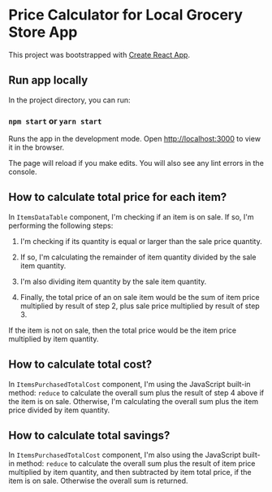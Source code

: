 # Price Calculator for Local Grocery Store App

This project was bootstrapped with [Create React App](https://github.com/facebook/create-react-app).

## Run app locally

In the project directory, you can run:

### `npm start` or `yarn start`

Runs the app in the development mode.
Open [http://localhost:3000](http://localhost:3000) to view it in the browser.

The page will reload if you make edits.
You will also see any lint errors in the console.

## How to calculate total price for each item?

In `ItemsDataTable` component, I'm checking if an item is on sale. If so, I'm performing the following steps:

1. I'm checking if its quantity is equal or larger than the sale price quantity.

2. If so, I'm calculating the remainder of item quantity divided by the sale item quantity.

3. I'm also dividing item quantity by the sale item quantity.

4. Finally, the total price of an on sale item would be the sum of item price multiplied by result of step 2, plus sale price multiplied by result of step 3.

If the item is not on sale, then the total price would be the item price multiplied by item quantity.

## How to calculate total cost?

In `ItemsPurchasedTotalCost` component, I'm using the JavaScript built-in method: `reduce` to calculate the overall sum plus the result of step 4 above if the item is on sale. Otherwise, I'm calculating the overall sum plus the item price divided by item quantity.

## How to calculate total savings?

In `ItemsPurchasedTotalCost` component, I'm also using the JavaScript built-in method: `reduce` to calculate the overall sum plus the result of item price multiplied by item quantity, and then subtracted by item total price, if the item is on sale. Otherwise the overall sum is returned.

